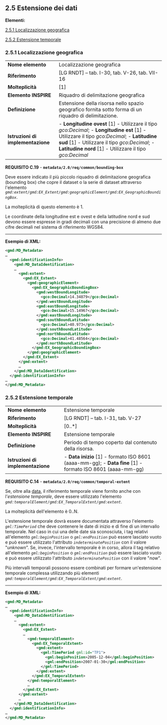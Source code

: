 ## 2.5 Estensione dei dati

**Elementi:**

[2.5.1 Localizzazione geografica](extent.md#251-localizzazione-geografica)

[2.5.2 Estensione temporale](extent.md#252-estensione-temporale)

### 2.5.1 Localizzazione geografica

|  |  |
| --- | --- |
| **Nome elemento** | Localizzazione geografica |
| **Riferimento** | [LG RNDT] – tab. I-30, tab. V-26, tab. VII-16 |
| **Molteplicità** | [1] |
| **Elemento INSPIRE** | Riquadro di delimitazione geografica |
| **Definizione** | Estensione della risorsa nello spazio geografico fornita sotto forma di un riquadro di delimitazione. |
| **Istruzioni di implementazione** | - **Longitudine ovest** [1] - Utilizzare il tipo _gco:Decimal_; - **Longitudine est** [1] - Utilizzare il tipo _gco:Decimal_; - **Latitudine sud** [1] - Utilizzare il tipo _gco:Decimal_; - **Latitudine nord** [1] - Utilizzare il tipo _gco:Decimal_ |

**REQUISITO C.19** - **```metadata/2.0/req/common/bounding-box```**

Deve essere indicato il più piccolo riquadro di delimitazione geografica (bounding box) che copre il dataset o la serie di dataset attraverso l&#39;elemento _```gmd:extent/gmd:EX_Extent/gmd:geographicElement/gmd:EX_GeographicBoundingBox```_.

La molteplicità di questo elemento è 1.

Le coordinate della longitudine est e ovest e della latitudine nord e sud devono essere espresse in gradi decimali con una precisione di almeno due cifre decimali nel sistema di riferimento WGS84.

---

**Esempio di XML:**

```xml
<gmd:MD_Metadata>
…
  <gmd:identificationInfo>
    <gmd:MD_DataIdentification>
    …
      <gmd:extent>
        <gmd:EX_Extent>
          <gmd:geographicElement>
            <gmd:EX_GeographicBoundingBox>
              <gmd:westBoundLongitude>
                <gco:Decimal>14.34879</gco:Decimal>
              </gmd:westBoundLongitude>
              <gmd:eastBoundLongitude>
                <gco:Decimal>15.14967</gco:Decimal>
              </gmd:eastBoundLongitude>
              <gmd:southBoundLatitude>
                <gco:Decimal>40.973</gco:Decimal>
              </gmd:southBoundLatitude>
              <gmd:northBoundLatitude>
                <gco:Decimal>41.48564</gco:Decimal>
              </gmd:northBoundLatitude>
            </gmd:EX_GeographicBoundingBox>
          </gmd:geographicElement>
        </gmd:EX_Extent>
      </gmd:extent>
      …
    </gmd:MD_DataIdentification>
  </gmd:identificationInfo>
…
</gmd:MD_Metadata>
```

### 2.5.2 Estensione temporale

|  |  |
| --- | --- |
| **Nome elemento** | Estensione temporale |
| **Riferimento** | [LG RNDT] – tab. I-31, tab. V-27 |
| **Molteplicità** | [0..\*] |
| **Elemento INSPIRE** | Estensione temporale |
| **Definizione** | Periodo di tempo coperto dal contenuto della risorsa. |
| **Istruzioni di implementazione** | - **Data inizio** [1] - formato ISO 8601 (aaaa-mm-gg); - **Data fine** [1] - formato ISO 8601 (aaaa-mm-gg) |

**REQUISITO C.14** - **```metadata/2.0/req/common/temporal-extent```**

Se, oltre alla [data](identification.md#232-data), il riferimento temporale viene fornito anche con l&#39;_estensione temporale_, deve essere utilizzato l&#39;elemento _```gmd:temporalElement/gmd:EX_TemporalExtent/gmd:extent```_.

La molteplicità dell&#39;elemento è 0..N.

L&#39;estensione temporale dovrà essere documentata attraverso l&#39;elemento _```gml:TimePeriod```_ che deve contenere le date di inizio e di fine di un intervallo temporale. Nel caso in cui una delle date sia sconosciuta, i tag relativi all&#39;elemento _```gml:beginPosition```_ o _```gml:endPosition```_ può essere lasciato vuoto e può essere utilizzato l&#39;attributo _```indeterminatePosition```_ con il valore &quot;_unknown_&quot;. Se, invece, l&#39;intervallo temporale è in corso, allora il tag relativo all&#39;elemento _```gml:beginPosition```_ o _```gml:endPosition```_ può essere lasciato vuoto e può essere utilizzato l&#39;attributo _```indeterminatePosition```_ con il valore &quot;_now_&quot;.

Più intervalli temporali possono essere combinati per formare un&#39;estensione temporale complessa utilizzando più elementi _```gmd:temporalElement/gmd:EX_TemporalExtent/gmd:extent```_.

---

**Esempio di XML:**

```xml
<gmd:MD_Metadata>
…
  <gmd:identificationInfo>
    <gmd:MD_DataIdentification>
    …
      <gmd:extent>
        <gmd:EX_Extent>
        …
          <gmd:temporalElement>
            <gmd:EX_TemporalExtent>
              <gmd:extent>
                <gml:TimePeriod gml:id="TP1">
                  <gml:beginPosition>2005-12-04</gml:beginPosition>
                  <gml:endPosition>2007-01-30</gml:endPosition>
                </gml:TimePeriod>
              </gmd:extent>
            </gmd:EX_TemporalExtent>
          </gmd:temporalElement>
          …
        </gmd:EX_Extent>
      </gmd:extent>
      …
    </gmd:MD_DataIdentification>
  </gmd:identificationInfo>
…
</gmd:MD_Metadata>
```
